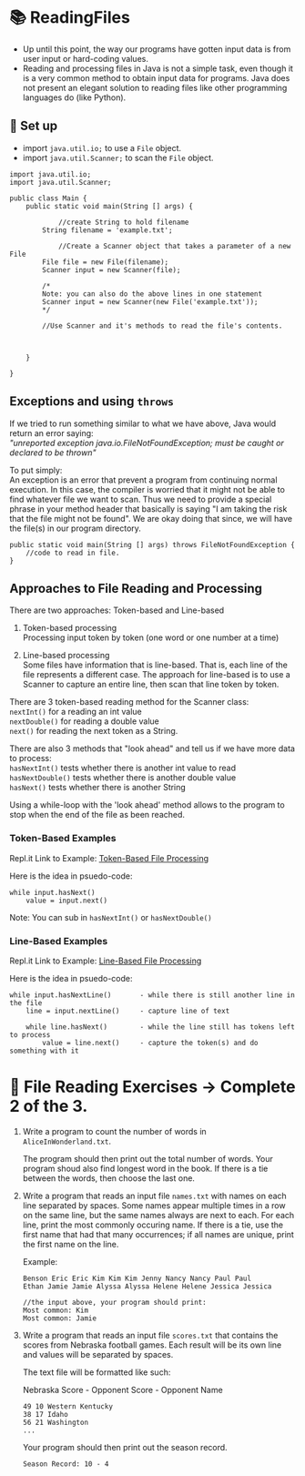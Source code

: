 # :books: ReadingFiles

- Up until this point, the way our programs have gotten input data is from user input or hard-coding values.  
- Reading and processing files in Java is not a simple task, even though it is a very common method to obtain input data for programs.  Java does not present an elegant solution to reading files like other programming languages do (like Python).  

## :wrench: Set up
- import `java.util.io;` to use a `File` object.  
- import `java.util.Scanner;` to scan the `File` object. 

```
import java.util.io;
import java.util.Scanner;

public class Main {
    public static void main(String [] args) {
    
            //create String to hold filename
        String filename = 'example.txt';
        
            //Create a Scanner object that takes a parameter of a new File
        File file = new File(filename); 
        Scanner input = new Scanner(file); 
        
        /*
        Note: you can also do the above lines in one statement
        Scanner input = new Scanner(new File('example.txt')); 
        */
        
        //Use Scanner and it's methods to read the file's contents.          
        
        

    }

}
```

## Exceptions and using `throws`  
If we tried to run something similar to what we have above, Java would return an error saying:  
    *"unreported exception java.io.FileNotFoundException; must be caught or declared to be thrown"*

To put simply:  
An exception is an error that prevent a program from continuing normal execution.  In this case, the compiler is worried that it might not be able to find whatever file we want to scan.  Thus we need to provide a special phrase in your method header that basically is saying "I am taking the risk that the file might not be found".  We are okay doing that since, we will have the file(s) in our program directory.  

```
public static void main(String [] args) throws FileNotFoundException {
    //code to read in file.  
}
```

## Approaches to File Reading and Processing  
There are two approaches:  Token-based and Line-based 

1. Token-based processing  
Processing input token by token (one word or one number at a time)  

2. Line-based processing  
Some files have information that is line-based.  That is, each line of the file represents a different case.  The approach for line-based is to use a Scanner to capture an entire line, then scan that line token by token. 

There are 3 token-based reading method for the Scanner class:  
`nextInt()`  for a reading an int value  
`nextDouble()` for  reading a double value  
`next()` for reading the next token as a String.  

There are also 3 methods that "look ahead" and tell us if we have more data to process:  
`hasNextInt()` tests whether there is another int value to read  
`hasNextDouble()` tests whether there is another double value  
`hasNext()` tests whether there is another String  

Using a while-loop with the 'look ahead' method allows to the program to stop when the end of the file as been reached.  

### Token-Based Examples
Repl.it Link to Example:  [Token-Based File Processing](https://repl.it/@collinholmquist/Token-Based-Processing#Main.java) 

Here is the idea in psuedo-code:  
```
while input.hasNext()
    value = input.next() 
```
Note: You can sub in `hasNextInt()` or `hasNextDouble()`


### Line-Based Examples  
Repl.it Link to Example:  [Line-Based File Processing](https://repl.it/@collinholmquist/Line-Based-Processing#Main.java)  

Here is the idea in psuedo-code:  

```
while input.hasNextLine()       - while there is still another line in the file  
    line = input.nextLine()     - capture line of text  
    
    while line.hasNext()        - while the line still has tokens left to process
        value = line.next()     - capture the token(s) and do something with it  
```


# :running: File Reading Exercises -> Complete 2 of the 3. 

1.  Write a program to count the number of words in `AliceInWonderland.txt`.  

    The program should then print out the total number of words. Your program shoud also find longest word in the book.  If there is a tie between the words, then choose the last one.  
    
    
2.  Write a program that reads an input file `names.txt` with names on each line separated by spaces.  Some names appear multiple times in a row on the same line, but the same names always        are next to each.  For each line, print the most commonly occuring name.  If there is a tie, use the first name that had that many occurrences; if all names are unique, print the first name on the line.  

    Example:  
    ```
    Benson Eric Eric Kim Kim Kim Jenny Nancy Nancy Paul Paul
    Ethan Jamie Jamie Alyssa Alyssa Helene Helene Jessica Jessica

    //the input above, your program should print: 
    Most common: Kim
    Most common: Jamie

    ```

3.  Write a program that reads an input file `scores.txt` that contains the scores from Nebraska football games.  Each result will be its own line and values will be separated by spaces.

    The text file will be formatted like such:   

    Nebraska Score - Opponent Score - Opponent Name
    
    ```
    49 10 Western Kentucky
    38 17 Idaho
    56 21 Washington
    ...
    
    ```
    Your program should then print out the season record.
    ```
    Season Record: 10 - 4
    ```

